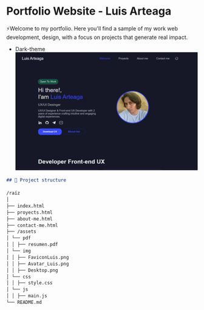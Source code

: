 # Portfolio Website - Luis Arteaga

⚡Welcome to my portfolio. Here you'll find a sample of my work web development, design, with a focus on projects that generate real impact.

- Dark-theme
![Preview Website](https://github.com/luisart3/luisart3.github.io/blob/main/assets/img/Preview.png) 

```markdown
## 📁 Project structure

/raíz
│
├── index.html
├── proyects.html
├── about-me.html
├── contact-me.html
├── /assets
│ └── pdf
│ │ ├── resumen.pdf
│ └── img
│ │ ├── FaviconLuis.png
│ │ ├── Avatar_Luis.png
│ │ ├── Desktop.png
│ └── css
│ │ ├── style.css
│ └── js
│ │ ├── main.js
└── README.md
